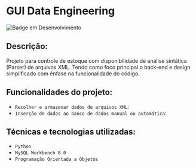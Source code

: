 # GUI Data Engineering
![Badge em Desenvolvimento](http://img.shields.io/static/v1?label=STATUS&message=EM%20DESENVOLVIMENTO&color=GREEN)

## Descrição:
Projeto para controle de estoque com disponibilidade de análise sintática (Parser) de arquivos XML. Tendo como foco principal o back-end e design simplificado com ênfase na funcionalidade do código.

## Funcionalidades do projeto:
- `Recolher e armazenar dados de arquivos XML`: 
- `Inserção de dados ao banco de dados manual ou automática`:

## Técnicas e tecnologias utilizadas:
- `Python`
- `MySQL Workbench 8.0`
- `Programação Orientada a Objetos`

